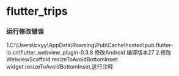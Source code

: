 # flutter_trips
### 运行修改错误
1.C:\Users\lcxyy\AppData\Roaming\Pub\Cache\hosted\pub.flutter-io.cn\flutter_webview_plugin-0.3.8 修改Android 编译版本27
2.修改WebviewScaffold  resizeToAvoidBottomInset: widget.resizeToAvoidBottomInset,这行注释
